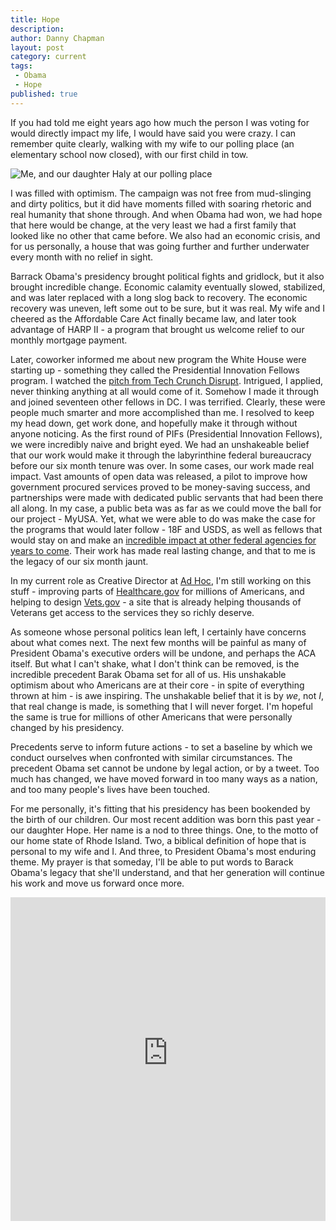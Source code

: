 ```yaml
---
title: Hope
description:
author: Danny Chapman
layout: post
category: current
tags:
 - Obama
 - Hope
published: true
---
```


If you had told me eight years ago how much the person I was voting for would directly impact my life, I would have said you were crazy. I can remember quite clearly, walking with my wife to our polling place (an elementary school now closed), with our first child in tow.

![Me, and our daughter Haly at our polling place](/images/haly.jpg)

I was filled with optimism. The campaign was not free from mud-slinging and dirty politics, but it did have moments filled with soaring rhetoric and real humanity that shone through. And when Obama had won, we had hope that here would be change, at the very least we had a first family that looked like no other that came before. We also had an economic crisis, and for us personally, a house that was going further and further underwater every month with no relief in sight.

Barrack Obama's presidency brought political fights and gridlock, but it also brought incredible change. Economic calamity eventually slowed, stabilized, and was later replaced with a long slog back to recovery. The economic recovery was uneven, left some out to be sure, but it was real. My wife and I cheered as the Affordable Care Act finally became law, and later took advantage of HARP II - a program that brought us welcome relief to our monthly mortgage payment.

Later, coworker informed me about new program the White House were starting up - something they called the Presidential Innovation Fellows program. I watched the [pitch from Tech Crunch Disrupt](https://techcrunch.com/2012/05/23/the-21st-century-gold-rush-announced-at-disrupt-raw-data/). Intrigued, I applied, never thinking anything at all would come of it. Somehow I made it through and joined seventeen other fellows in DC. I was terrified. Clearly, these were people much smarter and more accomplished than me. I resolved to keep my head down, get work done, and hopefully make it through without anyone noticing. As the first round of PIFs (Presidential Innovation Fellows), we were incredibly naive and bright eyed. We had an unshakeable belief that our work would make it through the labyrinthine federal bureaucracy before our six month tenure was over. In some cases, our work made real impact. Vast amounts of open data was released, a pilot to improve how government procured services proved to be money-saving success, and partnerships were made with dedicated public servants that had been there all along. In my case, a public beta was as far as we could move the ball for our project - MyUSA. Yet, what we were able to do was make the case for the programs that would later follow - 18F and USDS, as well as fellows that would stay on and make an [incredible impact at other federal agencies for years to come](https://www.youtube.com/watch?v=GFgECfg6MzE). Their work has made real lasting change, and that to me is the legacy of our six month jaunt.

In my current role as Creative Director at [Ad Hoc](https://adhocteam.us), I'm still working on this stuff - improving parts of [Healthcare.gov](https://healthcare.gov/see-plans/) <!--add link?--> for millions of Americans, and helping to design [Vets.gov](https://vets.gov) <!--add link?--> - a site that is already helping thousands of Veterans get access to the services they so richly deserve.

As someone whose personal politics lean left, I certainly have concerns about what comes next. The next few months will be painful as many of President Obama's executive orders will be undone, and perhaps the ACA itself. But what I can't shake, what I don't think can be removed, is the incredible precedent Barak Obama set for all of us. His unshakable optimism about who Americans are at their core - in spite of everything thrown at him - is awe inspiring. The unshakable belief that it is by *we*, not *I*, that real change is made, is something that I will never forget. I'm hopeful the same is true for millions of other Americans that were personally changed by his presidency.

Precedents serve to inform future actions - to set a baseline by which we conduct ourselves when confronted with similar circumstances. The precedent Obama set cannot be undone by legal action, or by a tweet. Too much has changed, we have moved forward in too many ways as a nation, and too many people's lives have been touched.

For me personally, it's fitting that his presidency has been bookended by the birth of our children. Our most recent addition was born this past year - our daughter Hope. Her name is a nod to three things. One, to the motto of our home state of Rhode Island. Two, a biblical definition of hope that is personal to my wife and I. And three, to President Obama's most enduring theme. My prayer is that someday, I'll be able to put words to Barack Obama's legacy that she'll understand, and that her generation will continue his work and move us forward once more.

<iframe width="560" height="315" style="width: 100%; min-height: 518px;" src="https://www.youtube-nocookie.com/embed/HRjRHCoVgq8?rel=0&amp;controls=0&amp;showinfo=0" frameborder="0" allowfullscreen></iframe>
